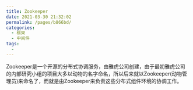 ```yaml
---
title: Zookeeper
date: 2021-03-30 21:32:02
permalink: /pages/b866bd/
categories:
  - 框架
  - 中间件
tags:
  - 
---
```

Zookeeper是一个开源的分布式协调服务，由雅虎公司创建，由于最初雅虎公司的内部研究小组的项目大多以动物的名字命名，所以后来就以Zookeeper(动物管理员)来命名了，而就是由Zookeeper来负责这些分布式组件环境的协调工作。